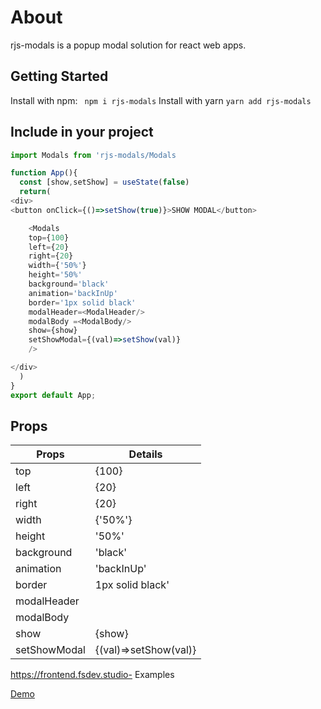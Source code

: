 # About
rjs-modals is a popup modal solution for react web apps.


## Getting Started

Install with npm:
``` npm i rjs-modals```
Install with yarn
```yarn add rjs-modals```

## Include in your project
```javascript
import Modals from 'rjs-modals/Modals
```

```javascript
function App(){
  const [show,setShow] = useState(false)
  return(
<div>
<button onClick={()=>setShow(true)}>SHOW MODAL</button>

    <Modals
    top={100}
    left={20}
    right={20}
    width={'50%'}
    height='50%'
    background='black'
    animation='backInUp'
    border='1px solid black'
    modalHeader=<ModalHeader/>
    modalBody =<ModalBody/>
    show={show}
    setShowModal={(val)=>setShow(val)}
    />

</div>
  )
}
export default App;
```

## Props
Props | Details
-------------------- | -------------------------
top|{100}
left|{20}
right|{20}
width|{'50%'}
height|'50%'
background|'black'
animation|'backInUp'
border|1px solid black'
modalHeader|<ModalHeader/>
modalBody|<ModalBody/>
show|{show}
setShowModal|{(val)=>setShow(val)}

https://frontend.fsdev.studio- Examples

[Demo](https://frontend.fsdev.studio)
